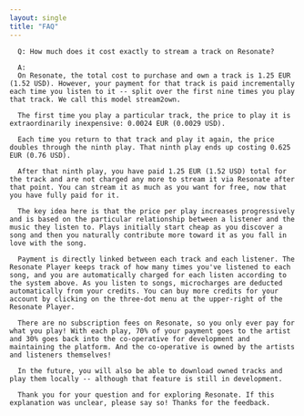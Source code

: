 ```yaml
---
layout: single
title: "FAQ"
---
```

      Q: How much does it cost exactly to stream a track on Resonate?

      A:
      On Resonate, the total cost to purchase and own a track is 1.25 EUR (1.52 USD). However, your payment for that track is paid incrementally each time you listen to it -- split over the first nine times you play that track. We call this model stream2own.

      The first time you play a particular track, the price to play it is extraordinarily inexpensive: 0.0024 EUR (0.0029 USD).

      Each time you return to that track and play it again, the price doubles through the ninth play. That ninth play ends up costing 0.625 EUR (0.76 USD).

      After that ninth play, you have paid 1.25 EUR (1.52 USD) total for the track and are not charged any more to stream it via Resonate after that point. You can stream it as much as you want for free, now that you have fully paid for it.

      The key idea here is that the price per play increases progressively and is based on the particular relationship between a listener and the music they listen to. Plays initially start cheap as you discover a song and then you naturally contribute more toward it as you fall in love with the song.

      Payment is directly linked between each track and each listener. The Resonate Player keeps track of how many times you've listened to each song, and you are automatically charged for each listen according to the system above. As you listen to songs, microcharges are deducted automatically from your credits. You can buy more credits for your account by clicking on the three-dot menu at the upper-right of the Resonate Player.

      There are no subscription fees on Resonate, so you only ever pay for what you play! With each play, 70% of your payment goes to the artist and 30% goes back into the co-operative for development and maintaining the platform. And the co-operative is owned by the artists and listeners themselves!

      In the future, you will also be able to download owned tracks and play them locally -- although that feature is still in development.

      Thank you for your question and for exploring Resonate. If this explanation was unclear, please say so! Thanks for the feedback.


